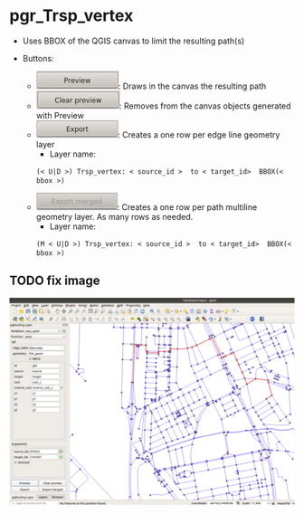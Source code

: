 # pgr_Trsp_vertex

- Uses BBOX of the QGIS canvas to limit the resulting path(s)

- Buttons:
  - ![Preview](../img/preview.png): Draws in the canvas the resulting path
  - ![Clear Preview](../img/clearpreview.png): Removes from the canvas objects generated with Preview
  - ![Export](../img/export.png): Creates a one row per edge line geometry layer
  	- Layer name:
	```
	(< U|D >) Trsp_vertex: < source_id >  to < target_id>  BBOX(< bbox >)
	```
  - ![Export Merged](../img/exportmerged.png): Creates a one row per path multiline geometry layer. As many rows as needed.
	- Layer name:
	```
	(M < U|D >) Trsp_vertex: < source_id >  to < target_id>  BBOX(< bbox >)
	```

## TODO fix image
![pgr_astar01](../img/pgr_astar01.png)